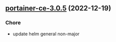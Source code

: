 

## [portainer-ce-3.0.5](https://github.com/truecharts/charts/compare/portainer-ce-3.0.4...portainer-ce-3.0.5) (2022-12-19)

### Chore

- update helm general non-major
  
  